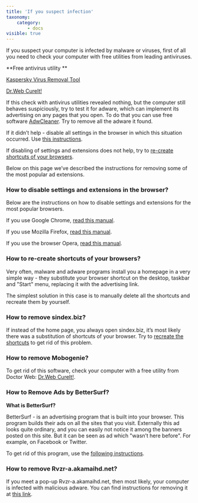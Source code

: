 ```yaml
---
title: 'If you suspect infection'
taxonomy:
    category:
        - docs
visible: true
---
```


If you suspect your computer is infected by malware or viruses, first of all you need to check your computer with free utilities from leading antiviruses.

**Free antivirus utility **

[Kaspersky Virus Removal Tool](https://www.kaspersky.ru/downloads/thank-you/free-virus-removal-tool)

[Dr.Web CureIt! ](http://www.freedrweb.com/cureit/?lng=en)

If this check with antivirus utilities revealed nothing, but the computer still behaves suspiciously, try to test it for adware, which can implement its advertising on any pages that you open. To do that you can use free software [AdwCleaner](http://www.bleepingcomputer.com/download/adwcleaner/). Try to remove all the adware it found. 


If it didn’t help - disable all settings in the browser in which this situation occurred. Use [this instructions](#instruction). 

If disabling of settings and extensions does not help, try to [re-create shortcuts of your browsers](#shortcuts).

Below on this page we’ve described the instructions for removing some of the most popular ad extensions.

<a id="instruction"></a>
### How to disable settings and extensions in the browser? 

Below are the instructions on how to disable settings and extensions for the most popular browsers.

If you use Google Chrome, [read this manual](https://support.google.com/chrome/answer/187443?hl=en).

If you use Mozilla Firefox, [read this manual](https://support.mozilla.org/en-US/kb/disable-or-remove-add-ons).

If you use the browser Opera, [read this manual](http://help.opera.com/Windows/11.50/en/extensions.html).

<a id="shortcuts"></a>
### How to re-create shortcuts of your browsers?

Very often, malware and adware programs install you a homepage in a very simple way - they substitute your browser shortcut on the desktop, taskbar and "Start" menu, replacing it with the advertising link.

The simplest solution in this case is to manually delete all the shortcuts and recreate them by yourself.

### How to remove sindex.biz?

If instead of the home page, you always open sindex.biz, it’s most likely there was a substitution of shortcuts of your browser. Try to [recreate the shortcuts](#shortcuts) to get rid of this problem.

### How to remove Mobogenie?

To get rid of this software, check your computer with a free utility from Doctor Web: [Dr.Web CureIt!](http://www.freedrweb.com/cureit/).

### How to Remove Ads by BetterSurf?

**What is BetterSurf?**

BetterSurf - is an advertising program that is built into your browser. This program builds their ads on all the sites that you visit. Externally this ad looks quite ordinary, and you can easily not notice it among the banners posted on this site. But it can be seen as ad which "wasn’t here before". For example, on Facebook or Twitter.

To get rid of this program, use the [following instructions](http://malwaretips.com/blogs/bettersurf-virus-removal/).

### How to remove Rvzr-a.akamaihd.net?

If you meet a pop-up Rvzr-a.akamaihd.net, then most likely, your computer is infected with malicious adware. You can find instructions for removing it at [this link](http://malwaretips.com/blogs/rvzr-a-akamaihd-net-virus/).
